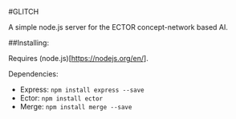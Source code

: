 #GLITCH

A simple node.js server for the ECTOR concept-network based AI.

##Installing:

Requires (node.js)[https://nodejs.org/en/].

Dependencies:
* Express: `npm install express --save`
* Ector: `npm install ector`
* Merge: `npm install merge --save`
